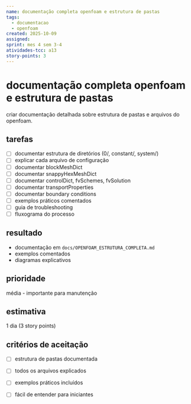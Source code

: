 ```yaml
---
name: documentação completa openfoam e estrutura de pastas
tags:
  - documentacao
  - openfoam
created: 2025-10-09
assigned: 
sprint: mes 4 sem 3-4
atividades-tcc: a13
story-points: 3
---
```


# documentação completa openfoam e estrutura de pastas

criar documentação detalhada sobre estrutura de pastas e arquivos do openfoam.

## tarefas
- [ ] documentar estrutura de diretórios (0/, constant/, system/)
- [ ] explicar cada arquivo de configuração
- [ ] documentar blockMeshDict
- [ ] documentar snappyHexMeshDict
- [ ] documentar controlDict, fvSchemes, fvSolution
- [ ] documentar transportProperties
- [ ] documentar boundary conditions
- [ ] exemplos práticos comentados
- [ ] guia de troubleshooting
- [ ] fluxograma do processo

## resultado
- documentação em `docs/OPENFOAM_ESTRUTURA_COMPLETA.md`
- exemplos comentados
- diagramas explicativos

## prioridade
média - importante para manutenção

## estimativa
1 dia (3 story points)

## critérios de aceitação
- [ ] estrutura de pastas documentada
- [ ] todos os arquivos explicados
- [ ] exemplos práticos incluídos
- [ ] fácil de entender para iniciantes

